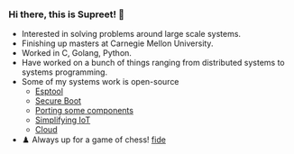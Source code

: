 ### Hi there, this is Supreet! 👋

- Interested in solving problems around large scale systems.
- Finishing up masters at Carnegie Mellon University.
- Worked in C, Golang, Python.
- Have worked on a bunch of things ranging from distributed systems to systems programming.
- Some of my systems work is open-source
  - [Esptool](https://github.com/espressif/esptool/commits?author=supreetd21)
  - [Secure Boot](https://github.com/espressif/esp-idf/commits?author=supreetd21)
  - [Porting some components](https://github.com/espressif/ESP8266_RTOS_SDK/commits?author=supreetd21)
  - [Simplifying IoT](https://github.com/kedars/esp-jumpstart/commits?author=supreetd21)
  - [Cloud](https://github.com/aws/amazon-freertos/commit/53b496fc1268749b210492b8bbd29e103833f26c)
- ♟️ Always up for a game of chess! [fide](https://ratings.fide.com/profile/25020803) 
  
